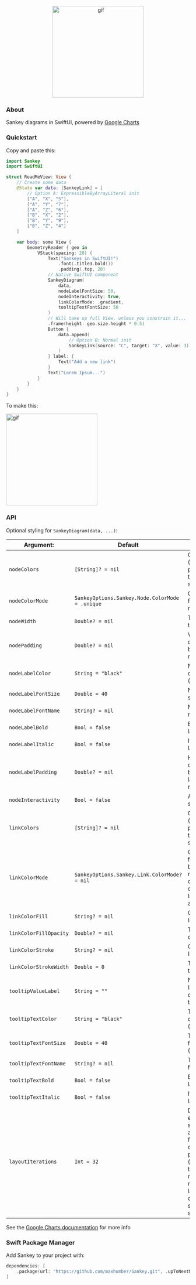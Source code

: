 <div align="center">
  <img src="https://raw.githubusercontent.com/maxhumber/gif/master/logo/gif.png" width="250px" alt="gif">
</div>

### About

Sankey diagrams in SwiftUI, powered by [Google Charts](https://developers.google.com/chart)



### Quickstart

Copy and paste this:

```swift
import Sankey
import SwiftUI

struct ReadMeView: View {
    // Create some data
    @State var data: [SankeyLink] = [
        // Option A: ExpressibleByArrayLiteral init
        ["A", "X", "5"],
        ["A", "Y", "7"],
        ["A", "Z", "6"],
        ["B", "X", "2"],
        ["B", "Y", "9"],
        ["B", "Z", "4"]
    ]

    var body: some View {
        GeometryReader { geo in
            VStack(spacing: 20) {
                Text("Sankeys in SwiftUI!")
                    .font(.title3.bold())
                    .padding(.top, 20)
                // Native SwiftUI component
                SankeyDiagram(
                    data,
                    nodeLabelFontSize: 50,
                    nodeInteractivity: true,
                    linkColorMode: .gradient,
                    tooltipTextFontSize: 50
                )
                // Will take up full View, unless you constrain it...
                .frame(height: geo.size.height * 0.5)
                Button {
                    data.append(
                        // Option B: Normal init
                        SankeyLink(source: "C", target: "X", value: 3)
                    )
                } label: {
                    Text("Add a new link")
                }
                Text("Lorem Ipsum...")
            }
        }
    }
}
```



To make this:

  <img src="/Users/max/Repos/Sankey/Images/quickstart.png" width="250px" alt="gif">



### API

Optional styling for `SankeyDiagram(data, ...)`:

| Argument:              | Default                                         | Description                                                  |
| ---------------------- | ----------------------------------------------- | ------------------------------------------------------------ |
| `nodeColors`           | `[String]? = nil`                               | Custom color (hexcodes) palette to cycle through for sankey nodes |
| `nodeColorMode`        | `SankeyOptions.Sankey.Node.ColorMode = .unique` | Coloring mode for the sankey nodes                           |
| `nodeWidth`            | `Double? = nil`                                 | Thickness of the node                                        |
| `nodePadding`          | `Double? = nil`                                 | Vertical distance between nodes                              |
| `nodeLabelColor`       | `String = "black"`                              | Node label color (hexcode/html)                              |
| `nodeLabelFontSize`    | `Double = 40`                                   | Node label font size (pixels)                                |
| `nodeLabelFontName`    | `String? = nil`                                 | Node label font name                                         |
| `nodeLabelBold`        | `Bool = false`                                  | Bold node label                                              |
| `nodeLabelItalic`      | `Bool = false`                                  | Italicize node label                                         |
| `nodeLabelPadding`     | `Double? = nil`                                 | Horizontal distance between the label and the node           |
| `nodeInteractivity`    | `Bool = false`                                  | Allow users to select node                                   |
| `linkColors`           | `[String]? = nil`                               | Custom color (hexcode) palette to cycle through for sankey links |
| `linkColorMode`        | `SankeyOptions.Sankey.Link.ColorMode? = nil`    | Coloring mode for the links between nodes (this option will override any linkColor+ argument) |
| `linkColorFill`        | `String? = nil`                                 | Color of the link                                            |
| `linkColorFillOpacity` | `Double? = nil`                                 | Transparency of the link                                     |
| `linkColorStroke`      | `String? = nil`                                 | Color of the link border                                     |
| `linkColorStrokeWidth` | `Double = 0`                                    | Thickness of the link border                                 |
| `tooltipValueLabel`    | `String = ""`                                   | Name of the link value to be displayed in the tooltip        |
| `tooltipTextColor`     | `String = "black"`                              | Tooltip text color (html/hexcode)                            |
| `tooltipTextFontSize`  | `Double = 40`                                   | Tooltip text font size (pixels)                              |
| `tooltipTextFontName`  | `String? = nil`                                 | Tooltip text font name                                       |
| `tooltipTextBold`      | `Bool = false`                                  | Bold tooltip label text                                      |
| `tooltipTextItalic`    | `Bool = false`                                  | Italicize tooltip label text                                 |
| `layoutIterations`     | `Int = 32`                                      | D3 layout engine layout search attempts to find the most optimal node positions (increasing this number may lead to more pleasing layouts of complex sankeys, at some cost) |

See the [Google Charts documentation](https://developers.google.com/chart/interactive/docs/gallery/sankey) for more info



### Swift Package Manager

Add Sankey to your project with:

```swift
dependencies: [
    .package(url: "https://github.com/maxhumber/Sankey.git", .upToNextMajor(from: "1.0"))
]
```
